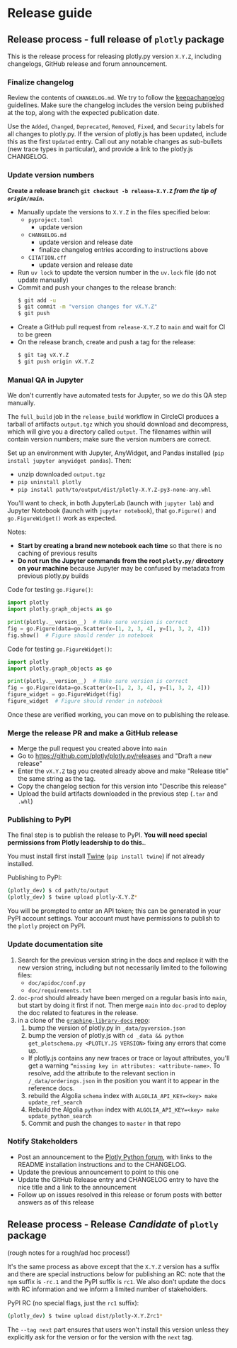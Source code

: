
# Release guide

## Release process - full release of `plotly` package

This is the release process for releasing plotly.py version `X.Y.Z`, including changelogs, GitHub release and forum announcement.

### Finalize changelog

Review the contents of `CHANGELOG.md`. We try to follow
the [keepachangelog](https://keepachangelog.com/en/1.0.0/) guidelines.
Make sure the changelog includes the version being published at the top, along
with the expected publication date.

Use the `Added`, `Changed`, `Deprecated`, `Removed`, `Fixed`, and `Security`
labels for all changes to plotly.py.  If the version of plotly.js has
been updated, include this as the first `Updated` entry. Call out any
notable changes as sub-bullets (new trace types in particular), and provide
a link to the plotly.js CHANGELOG.

### Update version numbers

**Create a release branch `git checkout -b release-X.Y.Z` _from the tip of `origin/main`_.**

- Manually update the versions to `X.Y.Z` in the files specified below:
  - `pyproject.toml`
    - update version
  - `CHANGELOG.md`
    - update version and release date
    - finalize changelog entries according to instructions above
  - `CITATION.cff`
    - update version and release date
- Run `uv lock` to update the version number in the `uv.lock` file (do not update manually)
- Commit and push your changes to the release branch:
    ```sh
    $ git add -u
    $ git commit -m "version changes for vX.Y.Z"
    $ git push
    ```
- Create a GitHub pull request from `release-X.Y.Z` to `main` and wait for CI to be green
- On the release branch, create and push a tag for the release:
    ```sh
    $ git tag vX.Y.Z
    $ git push origin vX.Y.Z
    ```

### Manual QA in Jupyter

We don't currently have automated tests for Jupyter, so we do this QA step manually.

The `full_build` job in the `release_build` workflow in CircleCI produces a tarball of artifacts `output.tgz` 
which you should download and decompress, which will give you a directory called `output`. The filenames within 
will contain version numbers; make sure the version numbers are correct.

Set up an environment with Jupyter, AnyWidget, and Pandas installed (`pip install jupyter anywidget pandas`). Then:

- unzip downloaded `output.tgz`
- `pip uninstall plotly`
- `pip install path/to/output/dist/plotly-X.Y.Z-py3-none-any.whl`

You'll want to check, in both JupyterLab (launch with `jupyter lab`) and Jupyter Notebook (launch with `jupyter notebook`), 
that `go.Figure()` and `go.FigureWidget()` work as expected. 

Notes:
- **Start by creating a brand new notebook each time** so that there is no caching of previous results
- **Do not run the Jupyter commands from the root `plotly.py/` directory on your machine** because Jupyter may be confused 
by metadata from previous plotly.py builds

Code for testing `go.Figure()`:
```python
import plotly
import plotly.graph_objects as go

print(plotly.__version__)  # Make sure version is correct
fig = go.Figure(data=go.Scatter(x=[1, 2, 3, 4], y=[1, 3, 2, 4]))
fig.show()  # Figure should render in notebook
```

Code for testing `go.FigureWidget()`:
```python
import plotly
import plotly.graph_objects as go

print(plotly.__version__)  # Make sure version is correct
fig = go.Figure(data=go.Scatter(x=[1, 2, 3, 4], y=[1, 3, 2, 4]))
figure_widget = go.FigureWidget(fig)
figure_widget  # Figure should render in notebook
```

Once these are verified working, you can move on to publishing the release.

### Merge the release PR and make a GitHub release

- Merge the pull request you created above into `main`
- Go to https://github.com/plotly/plotly.py/releases and "Draft a new release"
- Enter the `vX.Y.Z` tag you created already above and make "Release title" the same string as the tag.
- Copy the changelog section for this version into "Describe this release"
- Upload the build artifacts downloaded in the previous step (`.tar` and `.whl`)

### Publishing to PyPI

The final step is to publish the release to PyPI. **You will need special permissions from Plotly leadership to do this.**.

You must install first install [Twine](https://pypi.org/project/twine/) (`pip install twine`) if not already installed.

Publishing to PyPI:
```bash
(plotly_dev) $ cd path/to/output
(plotly_dev) $ twine upload plotly-X.Y.Z*
```

You will be prompted to enter an API token; this can be generated in your PyPI account settings. 
Your account must have permissions to publish to the `plotly` project on PyPI.

### Update documentation site

1. Search for the previous version string in the docs and replace it with the new version string, including but not necessarily limited to the following files:
    - `doc/apidoc/conf.py`
    - `doc/requirements.txt`
2. `doc-prod` should already have been merged on a regular basis into `main`, but
start by doing it first if not. Then merge `main` into `doc-prod` to deploy the doc related
to features in the release.
3. in a clone of the [`graphing-library-docs` repo](https://github.com/plotly/graphing-library-docs):
    1. bump the version of plotly.py in  `_data/pyversion.json`
    2. bump the version of plotly.js with `cd _data && python get_plotschema.py <PLOTLY.JS VERSION>` fixing any errors that come up.
      - If plotly.js contains any new traces or trace or layout attributes, you'll get a warning `“missing key in attributes: <attribute-name>`. To resolve, add the attribute to the relevant section in `/_data/orderings.json` in the position you want it to appear in the reference docs.
    3. rebuild the Algolia `schema` index with `ALGOLIA_API_KEY=<key> make update_ref_search`
    4. Rebuild the Algolia `python` index with `ALGOLIA_API_KEY=<key> make update_python_search`
    5. Commit and push the changes to `master` in that repo

### Notify Stakeholders

* Post an announcement to the [Plotly Python forum](https://community.plotly.com/c/plotly-python/5), with links to the README installation instructions and to the CHANGELOG.
* Update the previous announcement to point to this one
* Update the GitHub Release entry and CHANGELOG entry to have the nice title and a link to the announcement
* Follow up on issues resolved in this release or forum posts with better answers as of this release

## Release process - Release *Candidate* of `plotly` package

(rough notes for a rough/ad hoc process!)

It's the same process as above except that the `X.Y.Z` version has a suffix and there are special instructions below for publishing an RC: note that the `npm` suffix is `-rc.1` and the PyPI suffix is `rc1`. We also don't update the docs with RC information and we inform a limited number of stakeholders.

PyPI RC (no special flags, just the `rc1` suffix):

```bash
(plotly_dev) $ twine upload dist/plotly-X.Y.Zrc1*
```

The `--tag next` part ensures that users won't install this version unless
they explicitly ask for the version or for the version with the `next` tag.
